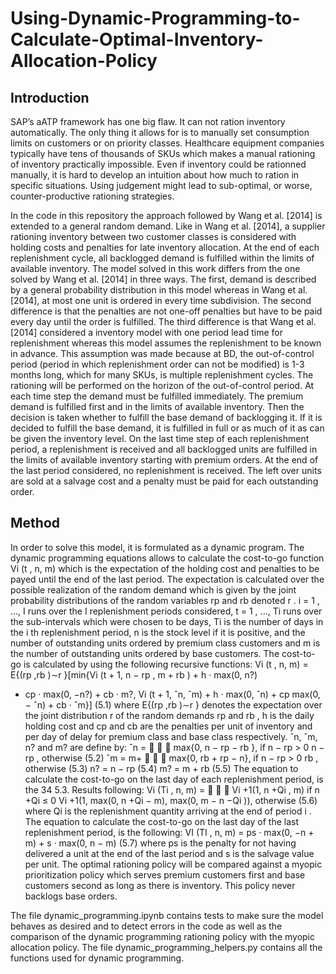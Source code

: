 # Using-Dynamic-Programming-to-Calculate-Optimal-Inventory-Allocation-Policy

## Introduction
SAP’s aATP framework has one big flaw. It can not ration inventory automatically. The only
thing it allows for is to manually set consumption limits on customers or on priority classes.
Healthcare equipment companies typically have tens of thousands of SKUs which makes a manual
rationing of inventory practically impossible. Even if inventory could be rationned manually, it is hard to develop an intuition about how
much to ration in specific situations. Using judgement might lead to sub-optimal, or worse,
counter-productive rationing strategies.

In the code in this repository the approach followed by Wang et al. [2014] is extended to a general random
demand. Like in Wang et al. [2014], a supplier rationing inventory between two customer
classes is considered with holding costs and penalties for late inventory allocation. At the end
of each replenishment cycle, all backlogged demand is fulfilled within the limits of available
inventory. The model solved in this work differs from the one solved by Wang et al. [2014] in
three ways. The first, demand is described by a general probability distribution in this model
whereas in Wang et al. [2014], at most one unit is ordered in every time subdivision. The second
difference is that the penalties are not one-off penalties but have to be paid every day until the
order is fulfilled. The third difference is that Wang et al. [2014] considered a inventory model
with one period lead time for replenishment whereas this model assumes the replenishment
to be known in advance. This assumption was made because at BD, the out-of-control period
(period in which replenishment order can not be modified) is 1-3 months long, which for
many SKUs, is multiple replenishment cycles. The rationing will be performed on the horizon
of the out-of-control period.
At each time step the demand must be fulfilled immediately. The premium demand is fulfilled
first and in the limits of available inventory. Then the decision is taken whether to fulfill
the base demand of backlogging it. If it is decided to fulfill the base demand, it is fulfilled
in full or as much of it as can be given the inventory level. On the last time step of each
replenishment period, a replenishment is received and all backlogged units are fulfilled in 
the limits of available inventory starting with premium orders. At the end of the last period
considered, no replenishment is received. The left over units are sold at a salvage cost and a
penalty must be paid for each outstanding order.

## Method

In order to solve this model, it is formulated as a dynamic program. The dynamic programming
equations allows to calculate the cost-to-go function Vi (t , n, m) which is the expectation of
the holding cost and penalties to be payed until the end of the last period. The expectation
is calculated over the possible realization of the random demand which is given by the joint
probability distributions of the random variables rp and rb denoted r . i = 1 , ..., I runs over
the I replenishment periods considered, t = 1 , ..., Ti runs over the sub-intervals which were
chosen to be days, Ti is the number of days in the i th replenishment period, n is the stock level
if it is positive, and the number of outstanding units ordered by premium class customers and
m is the number of outstanding units ordered by base customers.
The cost-to-go is calculated by using the following recursive functions:
Vi (t , n, m) =
E{(rp ,rb )∼r }[min{Vi (t + 1, n − rp , m + rb ) + h · max(0, n?)
+ cp · max(0, −n?) + cb · m?,
Vi (t + 1, ˆn, ˆm) + h · max(0, ˆn) + cp max(0, − ˆn) + cb · ˆm}]
(5.1)
where E{(rp ,rb )∼r } denotes the expectation over the joint distribution r of the random demands
rp and rb , h is the daily holding cost and cp and cb are the penalties per unit of inventory and
per day of delay for premium class and base class respectively. ˆn, ˆm, n? and m? are define by:
ˆn =



max{0, n − rp − rb }, if n − rp > 0
n − rp , otherwise (5.2)
ˆm = m+



max{0, rb + rp − n}, if n − rp > 0
rb , otherwise (5.3)
n? = n − rp (5.4)
m? = m + rb (5.5)
The equation to calculate the cost-to-go on the last day of each replenishment period, is the
34
5.3. Results
following:
Vi (Ti , n, m) =



Vi +1(1, n +Qi , m) if n +Qi ≤ 0
Vi +1(1, max(0, n +Qi − m), max(0, m − n −Qi )), otherwise (5.6)
where Qi is the replenishment quantity arriving at the end of period i .
The equation to calculate the cost-to-go on the last day of the last replenishment period, is the
following:
VI (TI , n, m) = ps · max(0, −n + m) + s · max(0, n − m) (5.7)
where ps is the penalty for not having delivered a unit at the end of the last period and s is the
salvage value per unit.
The optimal rationing policy will be compared against a myopic prioritization policy which
serves premium customers first and base customers second as long as there is inventory. This
policy never backlogs base orders.

The file dynamic_programming.ipynb contains tests to make sure the model behaves as desired and to detect errors in the code as well as the comparison of the dynamic programming rationing policy with the myopic allocation policy.
The file dynamic_programming_helpers.py contains all the functions used for dynamic programming.


